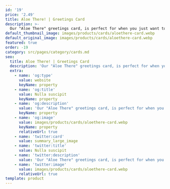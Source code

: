 ```yaml
---
id: '19'
price: '2.49'
title: Aloe There! | Greetings Card
description: >-
  Our "Aloe There" greetings card, is perfect for when you just want to let someone know you are thinking of them. All of our cards are blank inside, so you have plenty of room for your special message. Size: A6. Envelope: White self-seal wallet style
default_thumbnail_image: images/products/cards/aloethere-card.webp
default_original_image: images/products/cards/aloethere-card.webp
featured: true
order: -19
category: src/pages/category/cards.md
seo:
  title: Aloe There! | Greetings Card
  description: 'Our "Aloe There" greetings card, is perfect for when you just want to let someone know you are thinking of them. All of our cards are blank inside, so you have plenty of room for your special message. Size: A6. Envelope: White self-seal wallet style'
  extra:
    - name: 'og:type'
      value: website
      keyName: property
    - name: 'og:title'
      value: Nulla suscipit
      keyName: property
    - name: 'og:description'
      value: 'Our "Aloe There" greetings card, is perfect for when you just want to let someone know you are thinking of them. All of our cards are blank inside, so you have plenty of room for your special message. Size: A6. Envelope: White self-seal wallet style'
      keyName: property
    - name: 'og:image'
      value: images/products/cards/aloethere-card.webp
      keyName: property
      relativeUrl: true
    - name: 'twitter:card'
      value: summary_large_image
    - name: 'twitter:title'
      value: Nulla suscipit
    - name: 'twitter:description'
      value: 'Our "Aloe There" greetings card, is perfect for when you just want to let someone know you are thinking of them. All of our cards are blank inside, so you have plenty of room for your special message. Size: A6. Envelope: White self-seal wallet style'
    - name: 'twitter:image'
      value: images/products/cards/aloethere-card.webp
      relativeUrl: true
template: product
---
```

